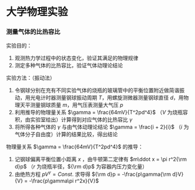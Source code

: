 # 大学物理实验

### 测量气体的比热容比

实验目的：

1. 观测热力学过程中的状态变化，验证其满足的物理规律
2. 测定多种气体的比热容比，验证气体动理论结论

实验方法：（振动法）

1. 令钢球分别在充有不同实验气体的烧瓶的玻璃管中的平衡位置附近做简谐振动，用光电计时器测量钢球振动周期 $T$，用螺旋测微器测量钢球直径 $d$，用物理天平测量钢球质量 $m$，用气压表测量大气压 $p$
2. 利用推导的物理量关系 $\gamma = \frac{64mV}{T^2pd^4}$ （$V$ 为烧瓶容积，由实验室给出）计算得到对应气体的比热容比 $\gamma$
3. 将所得各种气体的 $\gamma$ 与由气体动理论结论 $\gamma = \frac{i + 2}{i}$ （$i$ 为气体分子自由度）计算的结果比较，得出结论

物理量关系 $\gamma = \frac{64mV}{T^2pd^4}$ 的推导：

1. 记钢球偏离平衡位置小距离 $x$ ，由牛顿第二定律有 $m\ddot x = \pi r^2{\rm d}p$ （$r$ 为烧瓶半径，${\rm d}p$ 为容器内压力变化量）
2. 由绝热方程 $pV^\gamma = Const.$ 求导得 ${\rm d}p = -\frac{p\gamma{\rm d}V}{V} = -\frac{p\gamma\pi r^2x}{V}$

